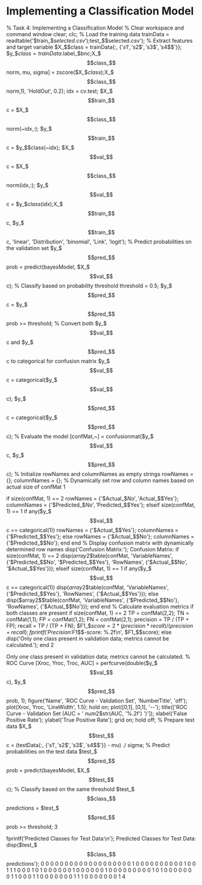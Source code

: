 # Implementing a Classification Model



% Task 4: Implementing a Classification Model % Clear workspace and command window clear; clc; % Load the training data trainData = readtable('$train_$$selected.csv'); % Load the test data testData = readtable('$test_$$selected.csv'); % Extract features and target variable $X_$$class = trainData{:, {'$s1$$', '$s2$$', '$s3$$', '$s4$$'}}; $y_$$class = trainData.$label_$$bnc; % Standardize the features [$X_$$$class_$$norm, mu, sigma] = zscore($X_$$class); % Split the data into training and validation sets cv = cvpartition(size($X_$$$class_$$norm,1), 'HoldOut', 0.2); idx = cv.test; $X_$$$train_$$c = $X_$$$class_$$norm(~idx,:); $y_$$$train_$$c = $y_$$class(~idx); $X_$$$val_$$c = $X_$$$class_$$norm(idx,:); $y_$$$val_$$c = $y_$$class(idx); % Fit Logistic Regression Model using fitglm bayesModel = fitglm($X_$$$train_$$c, $y_$$$train_$$c, 'linear', 'Distribution',  'binomial', 'Link', 'logit'); % Predict probabilities on the validation set $y_$$$pred_$$prob = predict(bayesModel, $X_$$$val_$$c); % Classify based on probability threshold threshold = 0.5; $y_$$$pred_$$c = $y_$$$pred_$$prob >= threshold; % Convert both $y_$$$val_$$c and $y_$$$pred_$$c to categorical for confusion matrix $y_$$$val_$$c = categorical($y_$$$val_$$c); $y_$$$pred_$$c = categorical($y_$$$pred_$$c); % Evaluate the model [confMat,~] = confusionmat($y_$$$val_$$c, $y_$$$pred_$$c); % Initialize rowNames and columnNames as empty strings rowNames = {}; columnNames = {}; % Dynamically set row and column names based on actual size of confMat 1

if size(confMat, 1) == 2     rowNames = {'$Actual_$$No', '$Actual_$$Yes'};     columnNames = {'$Predicted_$$No', '$Predicted_$$Yes'}; elseif size(confMat, 1) == 1     if any($y_$$$val_$$c == categorical(1))         rowNames = {'$Actual_$$Yes'};         columnNames = {'$Predicted_$$Yes'};     else         rowNames = {'$Actual_$$No'};         columnNames = {'$Predicted_$$No'};     end end % Display confusion matrix with dynamically determined row names disp('Confusion Matrix:'); Confusion Matrix: if size(confMat, 1) == 2     disp($array2$$table(confMat, 'VariableNames', {'$Predicted_$$No',  '$Predicted_$$Yes'}, 'RowNames', {'$Actual_$$No', '$Actual_$$Yes'})); elseif size(confMat, 1) == 1     if any($y_$$$val_$$c == categorical(1))         disp($array2$$table(confMat, 'VariableNames', {'$Predicted_$$Yes'},  'RowNames', {'$Actual_$$Yes'}));     else         disp($array2$$table(confMat, 'VariableNames', {'$Predicted_$$No'},  'RowNames', {'$Actual_$$No'}));     end end % Calculate evaluation metrics if both classes are present if size(confMat, 1) == 2     TP = confMat(2,2);     TN = confMat(1,1);     FP = confMat(1,2);     FN = confMat(2,1);          precision = TP / (TP + FP);     recall = TP / (TP + FN);     $F1_$$score = 2 * (precision * recall) / (precision + recall);     fprintf('Precision: %.2f\n', precision);     fprintf('Recall: %.2f\n', recall);     fprintf('$F1$$-score: %.2f\n', $F1_$$score); else     disp('Only one class present in validation data; metrics cannot be  calculated.'); end 2

Only one class present in validation data; metrics cannot be calculated. % ROC Curve [Xroc, Yroc, Troc, AUC] = perfcurve(double($y_$$$val_$$c), $y_$$$pred_$$prob, 1); figure('Name', 'ROC Curve - Validation Set', 'NumberTitle', 'off'); plot(Xroc, Yroc, 'LineWidth', 1.5); hold on; plot([0,1], [0,1], '--'); title(['ROC Curve - Validation Set (AUC = ' $num2$$str(AUC, '%.2f') ')']); xlabel('False Positive Rate'); ylabel('True Positive Rate'); grid on; hold off; % Prepare test data $X_$$$test_$$c = (testData{:, {'$s1$$', '$s2$$', '$s3$$', '$s4$$'}} - mu) ./ sigma; % Predict probabilities on the test data $test_$$$pred_$$prob = predict(bayesModel, $X_$$$test_$$c); % Classify based on the same threshold $test_$$$class_$$predictions = $test_$$$pred_$$prob >= threshold; 3

fprintf('Predicted Classes for Test Data:\n'); Predicted Classes for Test Data: disp($test_$$$class_$$predictions');    0   0   0   0   0   0   0   0   0   0   0   0   0   0   0   0   0   0   0   1   0   0   0   0   0   0   0   0   0   0   1   0   0   1   1   1   0   0   0   1   0   1   0   0   0   0   0   0   1   0   0   0   0   0   0   1   0   0   0   0   0   0   0   0   0   1   0   1   0   0   0   0   0   0   0   1   1   0   0   0   1   1   0   0   0   0   0   0   0   1   1   1   0   0   0   0   0   0   0   1 4
